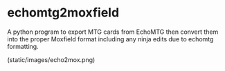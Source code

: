 # echomtg2moxfield
A python program to export MTG cards from EchoMTG then convert them into the proper Moxfield format including any ninja edits due to echomtg formatting.

(static/images/echo2mox.png)
